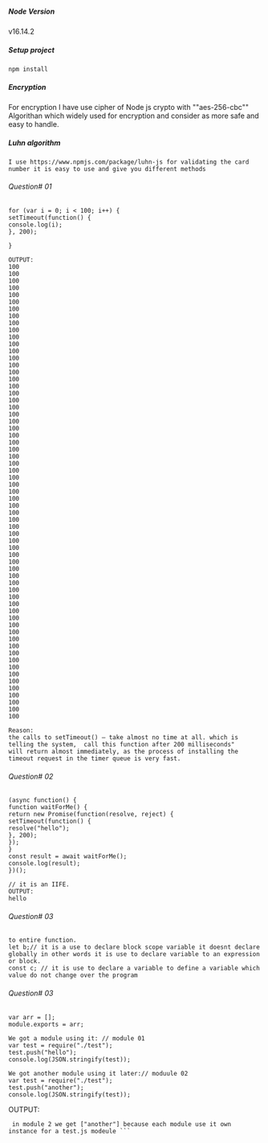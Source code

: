
##### Node Version
v16.14.2

##### Setup project
``` npm install ```
##### Encryption
For encryption I have use cipher of Node js crypto with ""aes-256-cbc"" Algorithan which widely used for encryption and consider as more safe and easy to handle.
##### Luhn algorithm 
``` I use https://www.npmjs.com/package/luhn-js for validating the card number it is easy to use and give you different methods ```

###### Question# 01
```
for (var i = 0; i < 100; i++) {
setTimeout(function() {
console.log(i);
}, 200);

}

OUTPUT:
100
100
100
100
100
100
100
100
100
100
100
100
100
100
100
100
100
100
100
100
100
100
100
100
100
100
100
100
100
100
100
100
100
100
100
100
100
100
100
100
100
100
100
100
100
100
100
100
100
100
100
100
100
100
100
100
100
100
100
100
100
100
100
100
100

Reason:
the calls to setTimeout() — take almost no time at all. which is telling the system,  call this function after 200 milliseconds" 
will return almost immediately, as the process of installing the timeout request in the timer queue is very fast.

```
###### Question# 02
```
(async function() {
function waitForMe() {
return new Promise(function(resolve, reject) {
setTimeout(function() {
resolve("hello");
}, 200);
});
}
const result = await waitForMe();
console.log(result);
})();

// it is an IIFE.
OUTPUT:
hello
```
###### Question# 03
``` var a; // var is use to declares a variable globally, or locally to an entire function regardless of block scope in other words it is avalable
to entire function.
let b;// it is a use to declare block scope variable it doesnt declare globally in other words it is use to declare variable to an expression or block.
const c; // it is use to declare a variable to define a variable which value do not change over the program 
```
###### Question# 03

```
var arr = [];
module.exports = arr;

We got a module using it: // module 01
var test = require("./test");
test.push("hello");
console.log(JSON.stringify(test));

We got another module using it later:// moduule 02
var test = require("./test");
test.push("another");
console.log(JSON.stringify(test));
```
OUTPUT:
```  in 1 module we get ["hello"]
 in module 2 we get ["another"] because each module use it own instance for a test.js modeule ```
